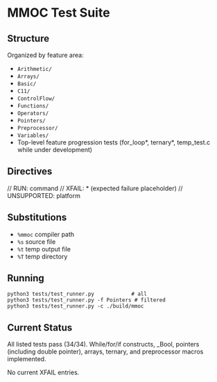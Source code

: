 # MMOC Test Suite

## Structure

Organized by feature area:
- `Arithmetic/`
- `Arrays/`
- `Basic/`
- `C11/`
- `ControlFlow/`
- `Functions/`
- `Operators/`
- `Pointers/`
- `Preprocessor/`
- `Variables/`
- Top-level feature progression tests (for_loop*, ternary*, temp_test.c while under development)

## Directives
// RUN: command
// XFAIL: * (expected failure placeholder)
// UNSUPPORTED: platform

## Substitutions
- `%mmoc` compiler path
- `%s` source file
- `%t` temp output file
- `%T` temp directory

## Running
```
python3 tests/test_runner.py            # all
python3 tests/test_runner.py -f Pointers # filtered
python3 tests/test_runner.py -c ./build/mmoc
```

## Current Status
All listed tests pass (34/34). While/for/if constructs, _Bool, pointers (including double pointer), arrays, ternary, and preprocessor macros implemented.

No current XFAIL entries.
